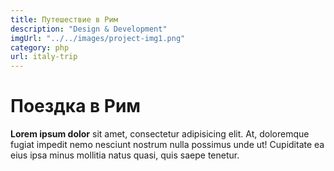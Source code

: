 ```yaml
---
title: Путешествие в Рим
description: "Design & Development"
imgUrl: "../../images/project-img1.png"
category: php
url: italy-trip
---
```


# Поездка в Рим

**Lorem ipsum dolor** sit amet, consectetur adipisicing elit. At, doloremque fugiat impedit nemo nesciunt nostrum nulla possimus unde ut! Cupiditate ea eius ipsa minus mollitia natus quasi, quis saepe tenetur.